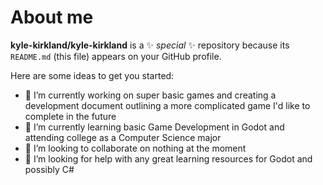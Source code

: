 # About me


**kyle-kirkland/kyle-kirkland** is a ✨ _special_ ✨ repository because its `README.md` (this file) appears on your GitHub profile.

Here are some ideas to get you started:

- 🔭 I’m currently working on super basic games and creating a development document outlining a more complicated game I'd like to complete in the future
- 🌱 I’m currently learning basic Game Development in Godot and attending college as a Computer Science major
- 👯 I’m looking to collaborate on nothing at the moment
- 🤔 I’m looking for help with any great learning resources for Godot and possibly C#

